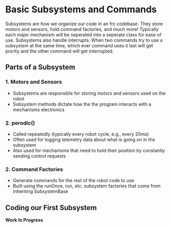# **Basic Subsystems and Commands**

Subsystems are how we organize our code in an frc codebase. They store motors and sensors, hold command factories, and much more! Typically each major mechanism will be seperated into a seperate class for ease of use. Subsystems also handle interrupts. When two commands try to use a subsystem at the same time, which ever command uses it last will get prority and the other command will get interrupted.

## **Parts of a Subsystem**

### **1\. Motors and Sensors**

* Subsystems are responsible for storing motors and sensors used on the robot
* Subsystem methods dictate how the the program interacts with a mechanisms electronics

### **2\. perodic()**

* Called repeatedly (typically every robot cycle, e.g., every 20ms)
* Often used for logging telemetry data about what is going on in the subsystem
* Also used for mechanisms that need to hold their position by constantly sending control requests

### **2\. Command Factories**

* Generate commands for the rest of the robot code to use
* Built using the runOnce, run, etc. subsystem factories that come from inheriting SubsystemBase

## **Coding our First Subsystem**

**Work In Progress**